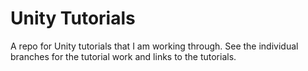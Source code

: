 # Unity Tutorials
A repo for Unity tutorials that I am working through. See the individual 
branches for the tutorial work and links to the tutorials.
